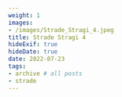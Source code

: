 ```yaml
---
weight: 1
images:
- /images/Strade_Stragi_4.jpeg
title: Strade Stragi 4
hideExif: true
hideDate: true
date: 2022-07-23
tags:
- archive # all posts
- strade
---
```

